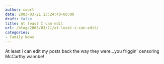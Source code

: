 ```yaml
---
author: court
date: 2003-03-21 13:24:43+00:00
draft: false
title: At least I can edit
url: /blog/2003/03/21/at-least-i-can-edit/
categories:
- Family News
---
```


At least I can edit my posts back the way they were...you friggin' censoring McCarthy wannbe!
